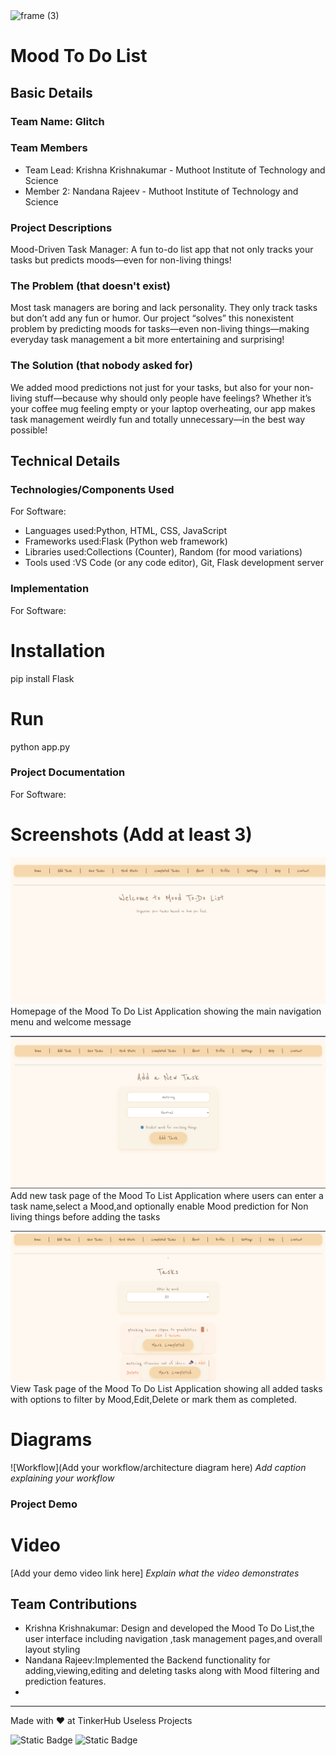 <img width="3188" height="1202" alt="frame (3)" src="https://github.com/user-attachments/assets/517ad8e9-ad22-457d-9538-a9e62d137cd7" />


# Mood To Do List 


## Basic Details
### Team Name: Glitch


### Team Members
- Team Lead: Krishna Krishnakumar - Muthoot Institute of Technology and Science
- Member 2: Nandana Rajeev - Muthoot Institute of Technology and Science


### Project Descriptions 
Mood-Driven Task Manager: A fun to-do list app that not only tracks your tasks but predicts moods—even for non-living things!

### The Problem (that doesn't exist)
Most task managers are boring and lack personality. They only track tasks but don’t add any fun or humor. Our project “solves” this nonexistent problem by predicting moods for tasks—even non-living things—making everyday task management a bit more entertaining and surprising!

### The Solution (that nobody asked for)
We added mood predictions not just for your tasks, but also for your non-living stuff—because why should only people have feelings? Whether it’s your coffee mug feeling empty or your laptop overheating, our app makes task management weirdly fun and totally unnecessary—in the best way possible!

## Technical Details
### Technologies/Components Used
For Software:
- Languages used:Python, HTML, CSS, JavaScript
- Frameworks used:Flask (Python web framework)
- Libraries used:Collections (Counter), Random (for mood variations)
- Tools used :VS Code (or any code editor), Git, Flask development server
### Implementation
For Software:
# Installation
pip install Flask

# Run
python app.py

### Project Documentation
For Software:

# Screenshots (Add at least 3)
![](./home.png)
Homepage of the Mood To Do List Application showing the main navigation menu and welcome message

![](./add%20task%20(2).png)
Add new task page of the Mood To List Application where users can enter a task name,select a Mood,and optionally enable Mood prediction for Non living things before adding the tasks


![](./viewtask.png)
View Task page of the Mood To Do List Application showing all added tasks with options to filter by Mood,Edit,Delete or mark them as completed.



# Diagrams
![Workflow](Add your workflow/architecture diagram here)
*Add caption explaining your workflow*

### Project Demo
# Video
[Add your demo video link here]
*Explain what the video demonstrates*

## Team Contributions
- Krishna Krishnakumar: Design and developed the Mood To Do List,the user interface including navigation ,task management pages,and overall layout styling
- Nandana Rajeev:Implemented the Backend functionality for adding,viewing,editing and deleting tasks along with Mood filtering and prediction features.
- 
---
Made with ❤️ at TinkerHub Useless Projects 

![Static Badge](https://img.shields.io/badge/TinkerHub-24?color=%23000000&link=https%3A%2F%2Fwww.tinkerhub.org%2F)
![Static Badge](https://img.shields.io/badge/UselessProjects--25-25?link=https%3A%2F%2Fwww.tinkerhub.org%2Fevents%2FQ2Q1TQKX6Q%2FUseless%2520Projects)
